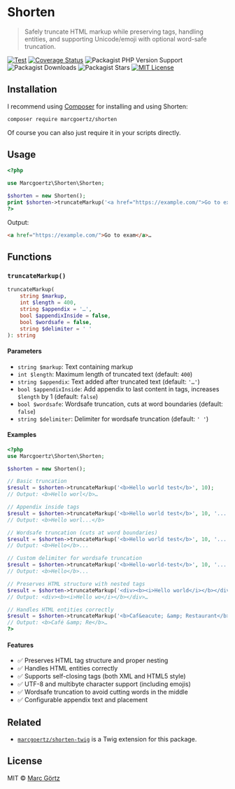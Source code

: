 # Shorten

> Safely truncate HTML markup while preserving tags, handling entities, and supporting Unicode/emoji with optional word-safe truncation.

[![Test](https://github.com/mrcgrtz/php-shorten/actions/workflows/test.yml/badge.svg)](https://github.com/mrcgrtz/php-shorten/actions/workflows/test.yml)
[![Coverage Status](https://coveralls.io/repos/github/mrcgrtz/php-shorten/badge.svg?branch=main)](https://coveralls.io/github/mrcgrtz/php-shorten?branch=main)
![Packagist PHP Version Support](https://img.shields.io/packagist/php-v/marcgoertz/shorten)
![Packagist Downloads](https://img.shields.io/packagist/dt/marcgoertz/shorten)
![Packagist Stars](https://img.shields.io/packagist/stars/marcgoertz/shorten)
[![MIT License](https://img.shields.io/github/license/mrcgrtz/php-shorten)](https://github.com/mrcgrtz/php-shorten/blob/main/LICENSE.md)

## Installation

I recommend using [Composer](https://getcomposer.org/) for installing and using Shorten:

```bash
composer require marcgoertz/shorten
```

Of course you can also just require it in your scripts directly.

## Usage

```php
<?php

use Marcgoertz\Shorten\Shorten;

$shorten = new Shorten();
print $shorten->truncateMarkup('<a href="https://example.com/">Go to example site</a>', 10);
?>
```

Output:

```html
<a href="https://example.com/">Go to exam</a>…
```

## Functions

### `truncateMarkup()`

```php
truncateMarkup(
    string $markup,
    int $length = 400,
    string $appendix = '…',
    bool $appendixInside = false,
    bool $wordsafe = false,
    string $delimiter = ' '
): string
```

#### Parameters

* `string $markup`: Text containing markup
* `int $length`: Maximum length of truncated text (default: `400`)
* `string $appendix`: Text added after truncated text (default: `'…'`)
* `bool $appendixInside`: Add appendix to last content in tags, increases `$length` by 1 (default: `false`)
* `bool $wordsafe`: Wordsafe truncation, cuts at word boundaries (default: `false`)
* `string $delimiter`: Delimiter for wordsafe truncation (default: `' '`)

#### Examples

```php
<?php
use Marcgoertz\Shorten\Shorten;

$shorten = new Shorten();

// Basic truncation
$result = $shorten->truncateMarkup('<b>Hello world test</b>', 10);
// Output: <b>Hello worl</b>…

// Appendix inside tags
$result = $shorten->truncateMarkup('<b>Hello world test</b>', 10, '...', true);
// Output: <b>Hello worl...</b>

// Wordsafe truncation (cuts at word boundaries)
$result = $shorten->truncateMarkup('<b>Hello world test</b>', 10, '...', false, true);
// Output: <b>Hello</b>...

// Custom delimiter for wordsafe truncation
$result = $shorten->truncateMarkup('<b>Hello-world-test</b>', 10, '...', false, true, '-');
// Output: <b>Hello</b>...

// Preserves HTML structure with nested tags
$result = $shorten->truncateMarkup('<div><b><i>Hello world</i></b></div>', 8);
// Output: <div><b><i>Hello wo</i></b></div>…

// Handles HTML entities correctly
$result = $shorten->truncateMarkup('<b>Caf&eacute; &amp; Restaurant</b>', 8);
// Output: <b>Café &amp; Re</b>…
?>
```

#### Features

* ✅ Preserves HTML tag structure and proper nesting
* ✅ Handles HTML entities correctly
* ✅ Supports self-closing tags (both XML and HTML5 style)
* ✅ UTF-8 and multibyte character support (including emojis)
* ✅ Wordsafe truncation to avoid cutting words in the middle
* ✅ Configurable appendix text and placement

## Related

* [`marcgoertz/shorten-twig`](https://github.com/mrcgrtz/php-shorten-twig) is a Twig extension for this package.

## License

MIT © [Marc Görtz](https://marcgoertz.de/)
